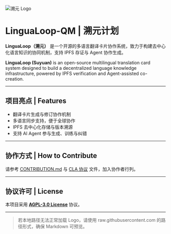 ![溯元 Logo](https://raw.githubusercontent.com/lingualoop-QM/lingualoop-QM/main/assets/suyuan_logo.png.PNG)

# LinguaLoop-QM | 溯元计划

**LinguaLoop（溯元）** 是一个开源的多语言翻译卡片协作系统，致力于构建去中心化语言知识的协同机制，支持 IPFS 存证与 Agent 协作生成。

**LinguaLoop (Suyuan)** is an open-source multilingual translation card system designed to build a decentralized language knowledge infrastructure, powered by IPFS verification and Agent-assisted co-creation.

---

## 项目亮点 | Features

- 翻译卡片生成与修订协作机制
- 多语言同步支持，便于全球协作
- IPFS 去中心化存储与版本溯源
- 支持 AI Agent 参与生成、训练与纠错

---

## 协作方式 | How to Contribute

请参考 [CONTRIBUTION.md](CONTRIBUTION.md) 与 [CLA 协议](CLA_v2.0_Agent.md) 文件，加入协作者行列。

---

## 协议许可 | License

本项目采用 **[AGPL-3.0 License](./LICENSE_AGPL-3.0.md)** 协议。

---

> 若本地路径无法正常加载 Logo，请使用 raw.githubusercontent.com 的路径形式，确保 Markdown 可预览。
